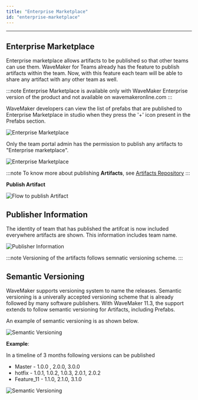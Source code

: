 ```yaml
---
title: "Enterprise Marketplace"
id: "enterprise-marketplace"
---
```

---

## Enterprise Marketplace

Enterprise marketplace allows artifacts to be published so that other teams can use them. WaveMaker for Teams already has the feature to publish artifacts within the team. Now, with this feature each team will be able to share any artifact with any other team as well.

:::note
Enterprise Marketplace is available only with WaveMaker Enterprise version of the product and not available on wavemakeronline.com
:::

WaveMaker developers can view the list of prefabs that are published to Enterprise Marketplace in studio when they press the '+' icon present in the Prefabs section.

![Enterprise Marketplace](/learn/assets/wm_enterprisemarketplace.png)

Only the team portal admin has the permission to publish any artifacts to "Enterprise marketplace".

![Enterprise Marketplace](/learn/assets/wm_publishtomarketplace.png)

:::note
To know more about publishing **Artifacts**, see [Artifacts Repository](/learn/teams/import-vcs-project)
:::

**Publish Artifact**

![Flow to publish Artifact](/learn/assets/wm_flowtopublishartifact.png)

## Publisher Information

The identity of team that has published the artifcat is now included everywhere artifacts are shown. This information includes team name. 

![Publisher Information](/learn/assets/wm_artifactpublisherdetails.png)

:::note
Versioning of the artifacts follows semnatic versioning scheme.
:::

## Semantic Versioning

WaveMaker supports versioning system to name the releases. Semantic versioning is a univerally accepted versioning scheme that is already followed by many software publishers. With WaveMaker 11.3, the support extends to follow semantic versioning for Artifacts, including Prefabs.

An example of semantic versioning is as shown below.

![Semantic Versioning](/learn/assets/wm_semanticversion.png)

**Example**:

In a timeline of 3 months following versions can be published

- Master  - 1.0.0 , 2.0.0, 3.0.0
- hotfix - 1.0.1, 1.0.2, 1.0.3, 2.0.1, 2.0.2
- Feature_11 - 1.1.0, 2.1.0, 3.1.0

![Semantic Versioning](/learn/assets/wm_artifactversion.png)
